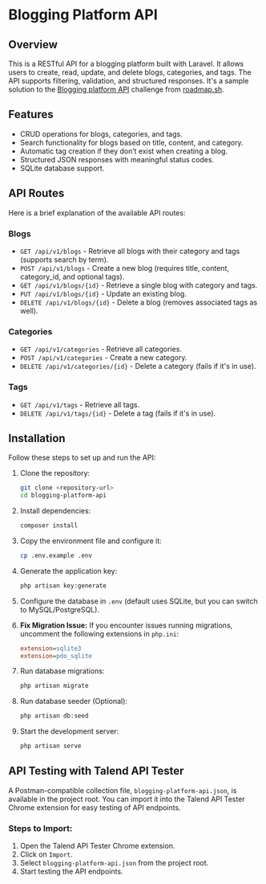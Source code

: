 # Blogging Platform API

## Overview

This is a RESTful API for a blogging platform built with Laravel. It allows users to create, read, update, and delete blogs, categories, and tags. The API supports filtering, validation, and structured responses.
It's a sample solution to the [Blogging platform API](https://roadmap.sh/projects/blogging-platform-api) challenge from [roadmap.sh](https://roadmap.sh).

## Features

- CRUD operations for blogs, categories, and tags.
- Search functionality for blogs based on title, content, and category.
- Automatic tag creation if they don’t exist when creating a blog.
- Structured JSON responses with meaningful status codes.
- SQLite database support.

## API Routes

Here is a brief explanation of the available API routes:

### Blogs

- `GET /api/v1/blogs` - Retrieve all blogs with their category and tags (supports search by term).
- `POST /api/v1/blogs` - Create a new blog (requires title, content, category\_id, and optional tags).
- `GET /api/v1/blogs/{id}` - Retrieve a single blog with category and tags.
- `PUT /api/v1/blogs/{id}` - Update an existing blog.
- `DELETE /api/v1/blogs/{id}` - Delete a blog (removes associated tags as well).

### Categories

- `GET /api/v1/categories` - Retrieve all categories.
- `POST /api/v1/categories` - Create a new category.
- `DELETE /api/v1/categories/{id}` - Delete a category (fails if it's in use).

### Tags

- `GET /api/v1/tags` - Retrieve all tags.
- `DELETE /api/v1/tags/{id}` - Delete a tag (fails if it's in use).

## Installation

Follow these steps to set up and run the API:

1. Clone the repository:

   ```sh
   git clone <repository-url>
   cd blogging-platform-api
   ```

2. Install dependencies:

   ```sh
   composer install
   ```

3. Copy the environment file and configure it:

   ```sh
   cp .env.example .env
   ```

4. Generate the application key:

   ```sh
   php artisan key:generate
   ```

5. Configure the database in `.env` (default uses SQLite, but you can switch to MySQL/PostgreSQL).

6. **Fix Migration Issue:**
   If you encounter issues running migrations, uncomment the following extensions in `php.ini`:

   ```ini
   extension=sqlite3
   extension=pdo_sqlite
   ```

7. Run database migrations:

   ```sh
   php artisan migrate
   ```

8. Run database seeder (Optional):

   ```sh
   php artisan db:seed
   ```

9. Start the development server:

   ```sh
   php artisan serve
   ```

## API Testing with Talend API Tester

A Postman-compatible collection file, `blogging-platform-api.json`, is available in the project root. You can import it into the Talend API Tester Chrome extension for easy testing of API endpoints.

### Steps to Import:

1. Open the Talend API Tester Chrome extension.
2. Click on `Import`.
3. Select `blogging-platform-api.json` from the project root.
4. Start testing the API endpoints.
